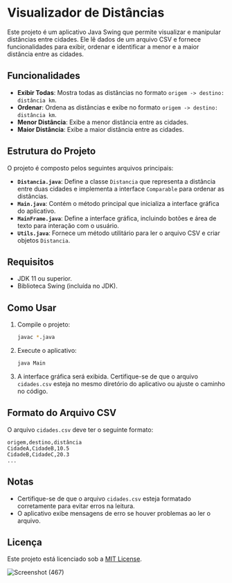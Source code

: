 # Visualizador de Distâncias

Este projeto é um aplicativo Java Swing que permite visualizar e manipular distâncias entre cidades. Ele lê dados de um arquivo CSV e fornece funcionalidades para exibir, ordenar e identificar a menor e a maior distância entre as cidades.

## Funcionalidades

- **Exibir Todas**: Mostra todas as distâncias no formato `origem -> destino: distância km`.
- **Ordenar**: Ordena as distâncias e exibe no formato `origem -> destino: distância km`.
- **Menor Distância**: Exibe a menor distância entre as cidades.
- **Maior Distância**: Exibe a maior distância entre as cidades.

## Estrutura do Projeto

O projeto é composto pelos seguintes arquivos principais:

- **`Distancia.java`**: Define a classe `Distancia` que representa a distância entre duas cidades e implementa a interface `Comparable` para ordenar as distâncias.
- **`Main.java`**: Contém o método principal que inicializa a interface gráfica do aplicativo.
- **`MainFrame.java`**: Define a interface gráfica, incluindo botões e área de texto para interação com o usuário.
- **`Utils.java`**: Fornece um método utilitário para ler o arquivo CSV e criar objetos `Distancia`.

## Requisitos

- JDK 11 ou superior.
- Biblioteca Swing (incluída no JDK).

## Como Usar

1. Compile o projeto:
   ```sh
   javac *.java
   ```

2. Execute o aplicativo:
   ```sh
   java Main
   ```

3. A interface gráfica será exibida. Certifique-se de que o arquivo `cidades.csv` esteja no mesmo diretório do aplicativo ou ajuste o caminho no código.

## Formato do Arquivo CSV

O arquivo `cidades.csv` deve ter o seguinte formato:
```
origem,destino,distância
CidadeA,CidadeB,10.5
CidadeB,CidadeC,20.3
...
```

## Notas

- Certifique-se de que o arquivo `cidades.csv` esteja formatado corretamente para evitar erros na leitura.
- O aplicativo exibe mensagens de erro se houver problemas ao ler o arquivo.

## Licença

Este projeto está licenciado sob a [MIT License](LICENSE).

![Screenshot (467)](https://github.com/user-attachments/assets/e5b259bf-4c7e-4454-aa48-327d4f2d087f)

